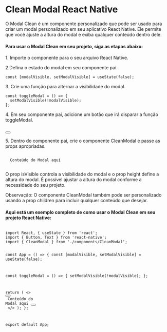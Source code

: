 <!DOCTYPE html>
<html lang="en">
<head>
  <meta charset="UTF-8">
  <meta http-equiv="X-UA-Compatible" content="IE=edge">
  <meta name="viewport" content="width=device-width, initial-scale=1.0">
  <title>Clean Modal</title>
</head>
<body>
  <h1>Clean Modal React Native</h1>
  <p>O Modal Clean é um componente personalizado que pode ser usado para criar um modal personalizado em seu    aplicativo React Native. Ele permite que você ajuste a altura do modal e exiba qualquer conteúdo dentro dele.</p>
<h4>Para usar o Modal Clean em seu projeto, siga as etapas abaixo:</h4>
  <p>1. Importe o componente para o seu arquivo React Native.</p>
  <p>2.Defina o estado do modal em seu componente pai.</p>
  <p><code>const [modalVisible, setModalVisible] = useState(false);
</code></p>
  <p>3. Crie uma função para alternar a visibilidade do modal.</p>
  <p><code>const toggleModal = () => {
  setModalVisible(!modalVisible);
};
</code></p>
  <p>4. Em seu componente pai, adicione um botão que irá disparar a função toggleModal.</p>
  <p><code>
</code><Button title="Abrir Modal" onPress={toggleModal}></Button></p>
  <p>5. Dentro do componente pai, crie o componente CleanModal e passe as props apropriadas.</p>
   <p><code><CleanModal isVisible={modalVisible} height={300}>
  <Text>Conteúdo do Modal aqui</Text>
</CleanModal>
</code></p>
  <p>O prop isVisible controla a visibilidade do modal e o prop height define a altura do modal. É possível ajustar a altura do modal conforme a necessidade do seu projeto.

Observação: O componente CleanModal também pode ser personalizado usando a prop children para incluir qualquer conteúdo que desejar.</p>

<h4>Aqui está um exemplo completo de como usar o Modal Clean em seu projeto React Native:</h4>
  <code>
import React, { useState } from 'react';
import { Button, Text } from 'react-native';
import { CleanModal } from './components/CleanModal';

const App = () => {
  const [modalVisible, setModalVisible] = useState(false);

  const toggleModal = () => {
    setModalVisible(!modalVisible);
  };

  return (
    <>
      <Button title="Abrir Modal" onPress={toggleModal}></Button>
      <CleanModal isVisible={modalVisible} height={300}>
        <Text>Conteúdo do Modal aqui</Text>
        <Button title="Fechar" onPress={toggleModal}></Button>
      </CleanModal>
    </>
  );
};

export default App;


</code>
  
</body>
</html>
